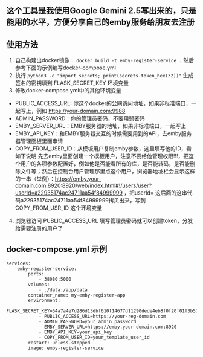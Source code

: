 ## 这个工具是我使用Google Gemini 2.5写出来的，只是能用的水平，方便分享自己的emby服务给朋友去注册
## 使用方法
1. 自己构建出docker镜像： `docker build -t emby-register-service .` 然后参考下面的示例编写docker-compose.yml
2. 执行 `python3 -c "import secrets; print(secrets.token_hex(32))"` 生成签名的密钥填到 FLASK_SECRET_KEY 环境变量
3. 修改docker-compose.yml中的其他环境变量
- PUBLIC_ACCESS_URL: 你这个docker的公网访问地址，如果非标准端口，一起写上，例如 https://your-domain.com:9988
- ADMIN_PASSWORD：你的管理员密码，不要用弱密码
- EMBY_SERVER_URL：EMBY服务器的地址，如果非标准端口，一起写上
- EMBY_API_KEY：和EMBY服务器交互的时候需要用到的API，去emby服务器管理面板里面申请
- COPY_FROM_USER_ID：从模板用户复制emby参数，这里填写他的ID，看如下说明
先去emby里面创建一个模板用户，注意不要给他管理权限!!!，把这个用户的各项参数配置好，例如他是否能看所有的库，是否能转码，是否能删除文件等；然后在控制台用户管理那里点这个用户，浏览器地址栏会显示这样的一串（举例）：https://emby.your-domain.com:8920:8920/web/index.html#!/users/user?userId=a22935174ac24711aa54f84999999⁠ ，把userId= 这后面的这串代码a22935174ac24711aa54f84999999拷贝出来，写到 COPY_FROM_USR_ID 这个环境变量
4. 浏览器访问 PUBLIC_ACCESS_URL 填写管理员密码就可以创建token，分发给需要注册的用户了

## docker-compose.yml 示例
```
services:
    emby-register-service:
        ports:
            - 38080:5000
        volumes:
            - ./data:/app/data
        container_name: my-emby-register-app
        environment:
            - FLASK_SECRET_KEY=54a7a4e7d286d13dbf610f14677d11290dede4eb8f0f20f01f3b57b109530f8d
            - PUBLIC_ACCESS_URL=https://your-reg-domain.com
            - ADMIN_PASSWORD=your_admin_password
            - EMBY_SERVER_URL=https://emby.your-domain.com:8920
            - EMBY_API_KEY=your_api_key
            - COPY_FROM_USER_ID=your_template_user_id
        restart: unless-stopped
        image: emby-register-service
```
